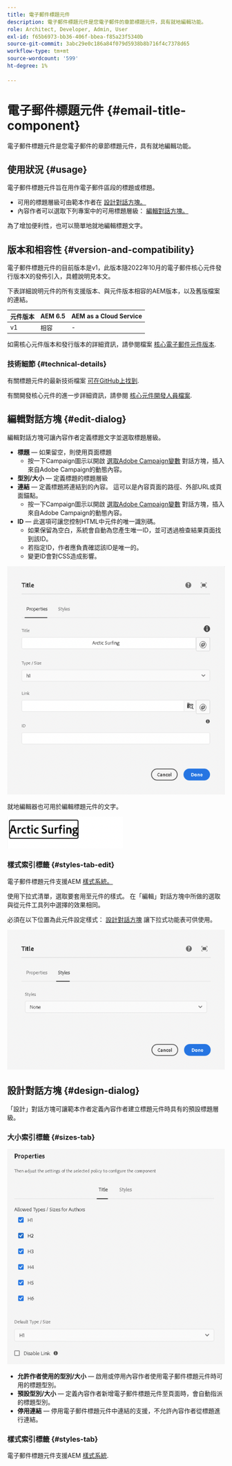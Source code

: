 ```yaml
---
title: 電子郵件標題元件
description: 電子郵件標題元件是您電子郵件的章節標題元件，具有就地編輯功能。
role: Architect, Developer, Admin, User
exl-id: f65b6973-bb36-406f-bbea-f85a23f5340b
source-git-commit: 3abc29e0c186a84f079d5938b8b716f4c7378d65
workflow-type: tm+mt
source-wordcount: '599'
ht-degree: 1%

---
```



# 電子郵件標題元件 {#email-title-component}

電子郵件標題元件是您電子郵件的章節標題元件，具有就地編輯功能。

## 使用狀況 {#usage}

電子郵件標題元件旨在用作電子郵件區段的標題或標題。

* 可用的標題層級可由範本作者在 [設計對話方塊。](#design-dialog)
* 內容作者可以選取下列專案中的可用標題層級： [編輯對話方塊。](#edit-dialog)

為了增加便利性，也可以簡單地就地編輯標題文字。

## 版本和相容性 {#version-and-compatibility}

電子郵件標題元件的目前版本是v1，此版本隨2022年10月的電子郵件核心元件發行版本X的發佈引入，具體說明見本文。

下表詳細說明元件的所有支援版本、與元件版本相容的AEM版本，以及舊版檔案的連結。

| 元件版本 | AEM 6.5 | AEM as a Cloud Service  |
|---|---|---|
| v1 | 相容 | - |

如需核心元件版本和發行版本的詳細資訊，請參閱檔案 [核心電子郵件元件版本](/help/versions.md).

### 技術細節 {#technical-details}

有關標題元件的最新技術檔案 [可在GitHub上找到](https://adobe.com/go/aem_cmp_tech_email_title_v1).

有關開發核心元件的進一步詳細資訊，請參閱 [核心元件開發人員檔案](/help/developing/overview.md).

## 編輯對話方塊 {#edit-dialog}

編輯對話方塊可讓內容作者定義標題文字並選取標題層級。

* **標題**  — 如果留空，則使用頁面標題
   * 按一下Campaign圖示以開啟 [選取Adobe Campaign變數](/help/email/campaign-variables.md) 對話方塊，插入來自Adobe Campaign的動態內容。
* **型別/大小**  — 定義標題的標題層級
* **連結**  — 定義標題將連結到的內容。 這可以是內容頁面的路徑、外部URL或頁面錨點。
   * 按一下Campaign圖示以開啟 [選取Adobe Campaign變數](/help/email/campaign-variables.md) 對話方塊，插入來自Adobe Campaign的動態內容。
* **ID**  — 此選項可讓您控制HTML中元件的唯一識別碼。
   * 如果保留為空白，系統會自動為您產生唯一ID，並可透過檢查結果頁面找到該ID。
   * 若指定ID，作者應負責確認該ID是唯一的。
   * 變更ID會對CSS造成影響。

![電子郵件標題元件的編輯對話方塊](/help/email/assets/email-title-edit.png)

就地編輯器也可用於編輯標題元件的文字。

![就地編輯電子郵件標題元件](/help/email/assets/email-title-edit-inline.png)

### 樣式索引標籤 {#styles-tab-edit}

電子郵件標題元件支援AEM [樣式系統。](/help/get-started/authoring.md#component-styling)

使用下拉式清單，選取要套用至元件的樣式。 在「編輯」對話方塊中所做的選取與從元件工具列中選擇的效果相同。

必須在以下位置為此元件設定樣式： [設計對話方塊](#design-dialog) 讓下拉式功能表可供使用。

![標題元件「編輯」對話方塊的「樣式」索引標籤](/help/email/assets/email-title-edit-styles.png)

## 設計對話方塊 {#design-dialog}

「設計」對話方塊可讓範本作者定義內容作者建立標題元件時具有的預設標題層級。

### 大小索引標籤 {#sizes-tab}

![標題元件的設計對話方塊](/help/email/assets/email-title-design.png)

* **允許作者使用的型別/大小**  — 啟用或停用內容作者使用電子郵件標題元件時可用的標題型別。
* **預設型別/大小**  — 定義內容作者新增電子郵件標題元件至頁面時，會自動指派的標題型別。
* **停用連結**  — 停用電子郵件標題元件中連結的支援，不允許內容作者從標題進行連結。

### 樣式索引標籤 {#styles-tab}

電子郵件標題元件支援AEM [樣式系統](/help/get-started/authoring.md#component-styling).

